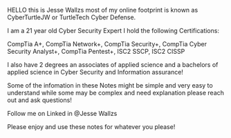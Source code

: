 HELLO this is Jesse Wallzs most of my online footprint is known as CyberTurtleJW or TurtleTech Cyber Defense. 

I am a 21 year old Cyber Security Expert I hold the following Certifications:

CompTia A+, CompTia Network+, CompTia Security+, CompTia Cyber Security Analyst+, CompTia Pentest+, ISC2 SSCP, ISC2 CISSP 

I also have 2 degrees an associates of applied science and a bachelors of applied science in Cyber Security and Information assurance!

Some of the infomation in these Notes might be simple and very easy to understand while some may be complex and need explanation please reach out and ask questions!

Follow me on Linked in @Jesse Wallzs


Please enjoy and use these notes for whatever you please!
